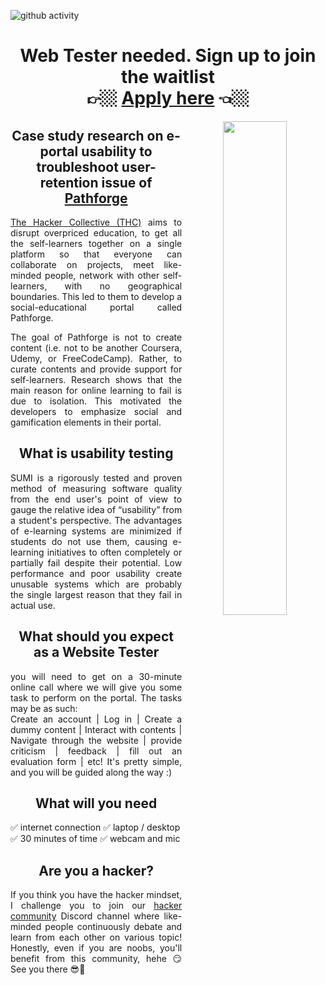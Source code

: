 ![github activity](https://github.com/yuuchin/yuuchin/blob/main/img/Capture.JPG)

<span align="center">
  <h1> Web Tester needed. Sign up to join the waitlist <br>
  👉🏼 <a href="https://forms.gle/6q7WmFJxEsXz53FT9">Apply here</a> 👈🏼
  </h1>
  
  <img align="right" width="45%" src="https://github.com/yuuchin/yuuchin/blob/main/img/Web%20Tester%20needed%20(no%20logo).jpg">
  
  <h2>Case study research on e-portal usability to troubleshoot user-retention issue of <a href="https://pathforge.co/feed/">Pathforge</a></h2>
  <p align="justify">
  <a href="https://hackercollective.co/">The Hacker Collective (THC)</a> aims to disrupt overpriced education, to get all the self-learners together on a single platform so that everyone can collaborate on projects, meet like-minded people, network with other self-learners, with no geographical boundaries. This led to them to develop a social-educational portal called Pathforge. 
  </p>
  <p align="justify">
  The goal of Pathforge is not to create content (i.e. not to be another Coursera, Udemy, or FreeCodeCamp). Rather, to curate contents and provide support for self-learners. Research shows that the main reason for online learning to fail is due to isolation. This motivated the developers to emphasize social and gamification elements in their portal.
  </p>
  
  <h2>What is usability testing</h2>
  <p align="justify">
  SUMI is a rigorously tested and proven method of measuring software quality from the end user's point of view to gauge the relative idea of “usability” from a student's perspective. The advantages of e-learning systems are minimized if students do not use them, causing e-learning initiatives to often completely or partially fail despite their potential. Low performance and poor usability create unusable systems which are probably the single largest reason that they fail in actual use. 
  </p>
  
  <h2>What should you expect as a Website Tester</h2>
<p align="justify">
  you will need to get on a 30-minute online call where we will give you some task to perform on the portal. The tasks may be as such:<br>
    Create an account | Log in | Create a dummy content | Interact with contents | Navigate through the website | provide criticism | feedback | fill out an evaluation form | etc! It's pretty simple, and you will be guided along the way :)
  </p>
  
  <h2>What will you need</h2>
  ✅ internet connection ✅ laptop / desktop ✅ 30 minutes of time ✅ webcam and mic
  
  <h2>Are you a hacker?</h2>
  <p align="justify">
  If you think you have the hacker mindset, I challenge you to join our <a href= "https://discord.gg/DNgheJRHFZ">hacker community</a> Discord channel where like-minded people continuously debate and learn from each other on various topic! Honestly, even if you are noobs, you'll benefit from this community, hehe 😏 See you there 😎👻
  </p>
  </span>
